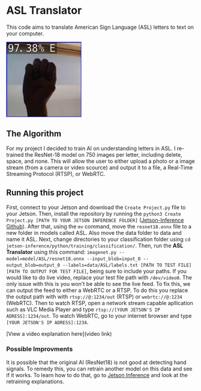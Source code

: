 # ASL Translator

This code aims to translate American Sign Language (ASL) letters to text on your computer. 

![97% E](E-out.jpg?raw=true "97% E")

## The Algorithm

For my project I decided to train AI on understanding letters in ASL. I re-trained the ResNet-18 model on 750 images per letter, including delete, space, and none. This will allow the user to either upload a photo or a image stream (from a camera or video scource) and output it to a file, a Real-Time Streaming Protocol (RTSP), or WebRTC. 

## Running this project

First, connect to your Jetson and download the `Create Project.py` file to your Jetson. Then, install the repository by running the `python3 Create Project.py [PATH TO YOUR JETSON INFERENCE FOLDER]` ([Jetson-Inference Github](https://github.com/dusty-nv/jetson-inference)). After that, using the `mv` command, move the `resnet18.onnx` file to a new folder in models called ASL. Also move the data folder to data and name it ASL. Next, change directories to your classification folder using `cd jetson-inference/python/training/classification/`. Then, run the **ASL Translator** using this command: `imagenet.py --model=model/ASL/resnet18.onnx --input_blob=input_0 --output_blob=output_0 --labels=data/ASL/labels.txt [PATH TO TEST FILE] [PATH TO OUTPUT FOR TEST FILE]`, being sure to include your paths. If you would like to do live video, replace your test file path with `/dev/video0`. The only issue with this is you won't be able to see the live feed. To fix this, we can output the feed to either a WebRTC or a RTSP. To do this you replace the output path with with `rtsp://@:1234/out` (RTSP) or `webrtc://@:1234` (WebRTC). Then to watch RTSP, open a network stream capable apllication such as VLC Media Player and type `rtsp://[YOUR JETSON'S IP ADRESS]:1234/out`. To watch WebRTC, go to your internet browser and type `[YOUR JETSON'S IP ADRESS]:1234`. 

[View a video explanation here](video link)

### Possible Improvments

It is possible that the original AI (ResNet18) is not good at detecting hand signals. To remedy this, you can retrain another model on this data and see if it works. To learn how to do that, go to [Jetson Inference](https://github.com/dusty-nv/jetson-inference/tree/master) and look at the retraining explanations. 
